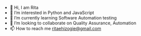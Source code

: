 - 👋 Hi, I am Rita
- 👀 I’m interested in Python and JavaScript
- 🌱 I’m currently learning Software Automation testing
- 💞️ I’m looking to collaborate on Quality Assurance, Automation
- 📫 How to reach me ritaehizogie@gmail.com

<!---
sese10/sese10 is a ✨ special ✨ repository because its `README.md` (this file) appears on your GitHub profile.
You can click the Preview link to take a look at your changes.
--->
